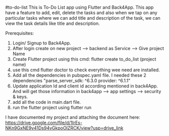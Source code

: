 #to-do-list
This is To-Do List app using Flutter and Back4App. This app have a feature to add, edit, delete the tasks and also when we tap on any particular tasks where we can add title and description of the task, we can view the task details like title and description. 

Prerequisites:
1. Login/ Signup to Back4App.
2. After login create on new project --> backend as Service --> Give project Name
3. Create Flutter project using this cmd: flutter create to_do_list (project name)
4. use this cmd flutter doctor to check everything wee need are installed.
5. Add all the dependencies in pubspec.yaml file. I needed these 2 dependencies "parse_server_sdk: ^6.3.0 provider: ^6.1.1"
6. Update application Id and client id according mentioned in back4App. And will get those information in back4app --> app settings --> security & keys.
7. add all the code in main.dart file.
8. run the flutter project using flutter run

I have documented my project and attaching the document here:
https://drive.google.com/file/d/1IrEs-NKn9GxNE9v41Ds94vGkpoOIZRCK/view?usp=drive_link
